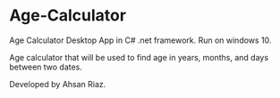# Age-Calculator

Age Calculator Desktop App in C# .net framework. Run on windows 10.

Age calculator that will be used to find age in years, months, and days between two dates. 

Developed by Ahsan Riaz.
